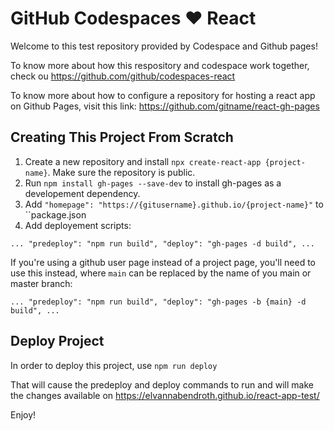 # GitHub Codespaces ♥️ React

Welcome to this test repository provided by Codespace and Github pages!

To know more about how this respository and codespace work together, check ou https://github.com/github/codespaces-react

To know more about how to configure a repository for hosting a react app on Github Pages, visit this link: https://github.com/gitname/react-gh-pages


## Creating This Project From Scratch

1. Create a new repository and install `npx create-react-app {project-name}`.  Make sure the repository is public.
2. Run `npm install gh-pages --save-dev` to install gh-pages as a developement dependency.
3. Add `"homepage": "https://{gitusername}.github.io/{project-name}"` to ``package.json
4.  Add deployement scripts:

``
...
    "predeploy": "npm run build",
    "deploy": "gh-pages -d build",
...
``

If you're using a github user page instead of a project page, you'll need to use this instead, where `main` can be replaced by the name of you main or master branch:

``
...
    "predeploy": "npm run build",
    "deploy": "gh-pages -b {main} -d build",
...
``

## Deploy Project

In order to deploy this project, use `npm run deploy`

That will cause the predeploy and deploy commands to run and will make the changes available on https://elvannabendroth.github.io/react-app-test/


Enjoy!
